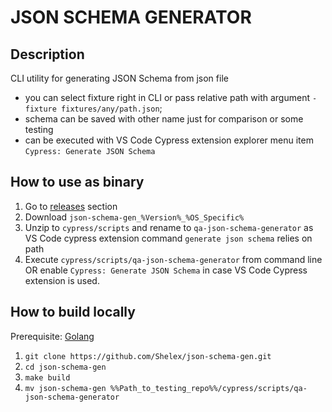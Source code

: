 # JSON SCHEMA GENERATOR

## Description

CLI utility for generating JSON Schema from json file

- you can select fixture right in CLI or pass relative path with argument `-fixture fixtures/any/path.json`;
- schema can be saved with other name just for comparison or some testing
- can be executed with VS Code Cypress extension explorer menu item `Cypress: Generate JSON Schema`

## How to use as binary

1. Go to [releases](https://github.com/Sheex/json-schema-gen/releases) section
2. Download `json-schema-gen_%Version%_%OS_Specific%`
3. Unzip to `cypress/scripts` and rename to `qa-json-schema-generator` as VS Code cypress extension command `generate json schema` relies on path
4. Execute `cypress/scripts/qa-json-schema-generator` from command line OR enable `Cypress: Generate JSON Schema` in case VS Code Cypress extension is used.

## How to build locally

Prerequisite: [Golang](https://golang.org/)

1.  `git clone https://github.com/Shelex/json-schema-gen.git`
2.  `cd json-schema-gen`
3.  `make build`
4.  `mv json-schema-gen %%Path_to_testing_repo%%/cypress/scripts/qa-json-schema-generator`
